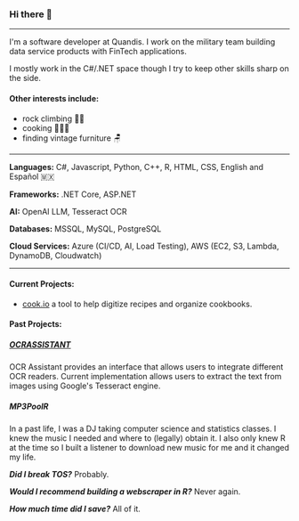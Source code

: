 ### Hi there 👋
---
I'm a software developer at Quandis. I work on the military team building data service products with FinTech applications. 

I mostly work in the C#/.NET space though I try to keep other skills sharp on the side.

#### Other interests include:
- rock climbing 🧗‍♂
- cooking 🧑🏼‍🍳
- finding vintage furniture 🪑

---
**Languages:** 
C#, Javascript, Python, C++, R, HTML, CSS, English and Español 🇲🇽

**Frameworks:** 
.NET Core, ASP.NET

**AI:**
OpenAI LLM, Tesseract OCR

**Databases:** 
MSSQL, MySQL, PostgreSQL

**Cloud Services:** 
Azure (CI/CD, AI, Load Testing), AWS (EC2, S3, Lambda, DynamoDB, Cloudwatch)

---

#### Current Projects:
- [cook.io](cook.io) a tool to help digitize recipes and organize cookbooks.

#### Past Projects:
##### [OCRASSISTANT](https://github.com/brianespinoza/ocrassistant)
OCR Assistant provides an interface that allows users to integrate different OCR readers. Current implementation allows users to extract the text from images using Google's Tesseract engine.

##### MP3PoolR 
In a past life, I was a DJ taking computer science and statistics classes. I knew the music I needed and where to (legally) obtain it. I also only knew R at the time so I built a listener to download new music for me and it changed my life. 

***Did I break TOS?*** Probably. 

***Would I recommend building a webscraper in R?*** Never again. 

***How much time did I save?*** All of it.
